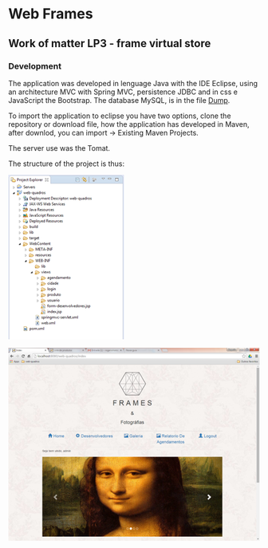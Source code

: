 # Web Frames

## Work of matter LP3 - frame virtual store

### Development

The application was developed in lenguage Java with the IDE Eclipse, using an architecture MVC with Spring MVC, persistence JDBC and in css e JavaScript the Bootstrap. The database MySQL, is in the file [Dump](https://github.com/RogerioHorauti/web-quadros/blob/master/database/Dump20170216.sql).

To import the application to eclipse you have two options, clone the repository or download file, how the application has developed in Maven, after downlod, you can import -> Existing Maven Projects.

The server use was the Tomat.

The structure of the project is thus:

![web frame structure](img/wq-structure.png)

![web frame index](https://github.com/RogerioHorauti/web-quadros/blob/master/img/wq-index.png)
